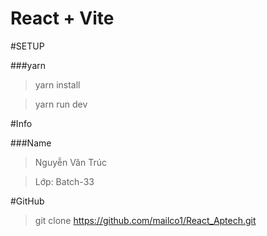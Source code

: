 # React + Vite

#SETUP

###yarn
> yarn install

> yarn run dev

#Info

###Name
> Nguyễn Văn Trúc

> Lớp: Batch-33

#GitHub
> git clone https://github.com/mailco1/React_Aptech.git
